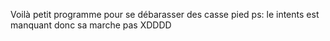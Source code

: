 Voilà petit programme pour se débarasser des casse pied 
ps: le intents est manquant donc sa marche pas XDDDD
